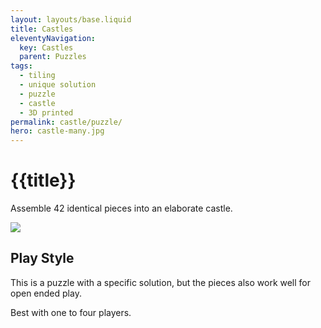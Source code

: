 ```yaml
---
layout: layouts/base.liquid
title: Castles
eleventyNavigation:
  key: Castles
  parent: Puzzles
tags:
  - tiling
  - unique solution
  - puzzle
  - castle
  - 3D printed
permalink: castle/puzzle/
hero: castle-many.jpg 
---
```

# {{title}}
Assemble 42 identical pieces into an elaborate castle.

<img src="/img/castle-sq-200.jpeg"></img>

## Play Style
This is a puzzle with a specific solution, but the pieces also work well for open ended play.

Best with one to four players.
